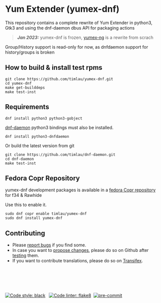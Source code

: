 # Yum Extender (yumex-dnf)

This repository contains a complete rewrite of Yum Extender in python3, Gtk3 and using the dnf-daemon dbus API for
packaging actions

> **_Jan 2023:_**  yumex-dnf is frozen, [yumex-ng](https://github.com/timlau/yumex-ng) is a rewrite from scrach 


Group/History support is read-only for now, as dnfdaemon support for history/groups is broken 


## How to build & install test rpms
```
git clone https://github.com/timlau/yumex-dnf.git
cd yumex-dnf
make get-builddeps
make test-inst
```

## Requirements

```
dnf install python3 python3-gobject 
```

[dnf-daemon](https://github.com/timlau/dnf-daemon) python3 bindings must also be installed.

```
dnf install python3-dnfdaemon
```

Or build the latest version from git

```
git clone https://github.com/timlau/dnf-daemon.git
cd dnf-daemon
make test-inst
```


## Fedora Copr Repository
yumex-dnf development packages is available in a [fedora Copr repository](https://copr.fedoraproject.org/coprs/timlau/yumex-dnf/) for  f34 & Rawhide


Use this to enable it.
```
sudo dnf copr enable timlau/yumex-dnf
sudo dnf install yumex-dnf
```

## Contributing
* Please [report bugs](https://github.com/timlau/yumex-dnf/issues) if you find some. 
* In case you want to [propose changes](https://github.com/timlau/yumex-dnf/pulls), please do so on Github after [testing](https://github.com/timlau/yumex-dnf/wiki/Testing-yumex-for-developing) them. 
* If you want to contribute translations, please do so on [Transifex](https://www.transifex.com/timlau/yumex/).

<br/>
<br/>
<br/>
<br/>

[![Code style: black](https://img.shields.io/badge/code%20style-black-000000.svg?style=for-the-badge)](https://github.com/psf/black) &nbsp;
 [![Code linter: flake8](https://img.shields.io/badge/linter-flake8-blue.svg?style=for-the-badge
)](https://github.com/PyCQA/flake8)&nbsp;
[![pre-commit](https://img.shields.io/badge/pre--commit-enabled-brightgreen?style=for-the-badge&logo=pre-commit&logoColor=white)](https://github.com/pre-commit/pre-commit)


